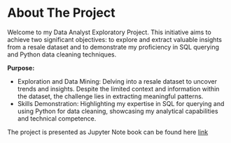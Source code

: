 # About The Project
Welcome to my Data Analyst Exploratory Project. This initiative aims to achieve two significant objectives: to explore and extract valuable insights from a resale dataset and to demonstrate my proficiency in SQL querying and Python data cleaning techniques.

**Purpose:**
- Exploration and Data Mining: Delving into a resale dataset to uncover trends and insights. Despite the limited context and information within the dataset, the challenge lies in extracting meaningful patterns.
- Skills Demonstration: Highlighting my expertise in SQL for querying and using Python for data cleaning, showcasing my analytical capabilities and technical competence.

The project is presented as Jupyter Note book can be found here [link](EDAwithPython.ipynb)
